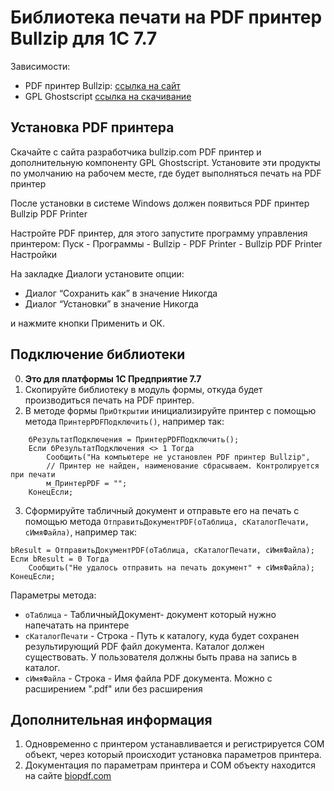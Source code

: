 # Библиотека печати на PDF принтер Bullzip для 1С 7.7

Зависимости:  
* PDF принтер Bullzip: [ссылка на сайт](http://www.bullzip.com/products/pdf/info.php)
* GPL Ghostscript [ссылка на скачивание](http://www.bullzip.com/download/gsl/gslite.exe)

## Установка PDF принтера
Скачайте с сайта разработчика bullzip.com PDF принтер и дополнительную компоненту GPL Ghostscript. Установите эти продукты по умолчанию на рабочем месте, где будет выполняться печать на PDF принтер

После установки в системе Windows должен появиться PDF принтер Bullzip PDF Printer

Настройте PDF принтер, для этого запустите программу управления принтером:
Пуск - Программы - Bullzip - PDF Printer - Bullzip PDF Printer Настройки

На закладке Диалоги установите опции:
* Диалог “Сохранить как” в значение Никогда
* Диалог “Установки” в значение Никогда

и нажмите кнопки Применить и ОК.

## Подключение библиотеки
0. __Это для платформы 1С Предприятие 7.7__
1. Скопируйте библиотеку в модуль формы, откуда будет производиться печать на PDF принтер.
2. В методе формы `ПриОткрытии` инициализируйте принтер с помощью метода `ПринтерPDFПодключить()`, например так:
```bsl
	бРезультатПодключения = ПринтерPDFПодключить();
	Если бРезультатПодключения <> 1 Тогда
		Сообщить("На компьютере не установлен PDF принтер Bullzip",
		// Принтер не найден, наименование сбрасываем. Контролируется при печати
		м_ПринтерPDF = "";	
	КонецЕсли;
```
3. Сформируйте табличный документ и отправьте его на печать с помощью метода `ОтправитьДокументPDF(оТаблица, сКаталогПечати, сИмяФайла)`, например так:
```bsl
bResult = ОтправитьДокументPDF(оТаблица, сКаталогПечати, сИмяФайла);
Если bResult = 0 Тогда
    Сообщить("Не удалось отправить на печать документ" + сИмяФайла);
КонецЕсли;
```
Параметры метода:
* `оТаблица` - ТабличныйДокумент- документ который нужно напечатать на принтере
* `сКаталогПечати` - Строка - Путь к каталогу, куда будет сохранен результирующий PDF файл документа. Каталог должен существовать. У пользователя должны быть права на запись в каталог.
* `сИмяФайла` - Строка - Имя файла PDF документа. Можно с расширением ".pdf" или без расширения

## Дополнительная информация
1. Одновременно с принтером устанавливается и регистрируется COM объект, через который происходит установка параметров принтера.
2. Документация по параметрам принтера и COM объекту находится на сайте [biopdf.com](http://www.biopdf.com/guide/index.php)